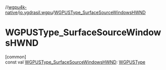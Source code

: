 //[wgpu4k-native](../../index.md)/[io.ygdrasil.wgpu](index.md)/[WGPUSType_SurfaceSourceWindowsHWND](-w-g-p-u-s-type_-surface-source-windows-h-w-n-d.md)

# WGPUSType_SurfaceSourceWindowsHWND

[common]\
const val [WGPUSType_SurfaceSourceWindowsHWND](-w-g-p-u-s-type_-surface-source-windows-h-w-n-d.md): [WGPUSType](-w-g-p-u-s-type/index.md)